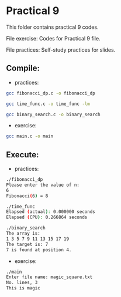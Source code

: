 # Practical 9

This folder contains practical 9 codes.

File exercise: Codes for Practical 9 file.

File practices: Self-study practices for slides.

## Compile:

* practices:

```bash
gcc fibonacci_dp.c -o fibonacci_dp 
```

```bash
gcc time_func.c -o time_func -lm 
```

```bash
gcc binary_search.c -o binary_search
```

* exercise:

```bash
gcc main.c -o main
```

## Execute:

* practices:

```bash
./fibonacci_dp 
Please enter the value of n: 
6
Fibonacci(6) = 8
```

```bash
./time_func
Elapsed (actual): 0.000000 seconds
Elapsed (CPU): 0.266864 seconds
```

```bash
./binary_search 
The array is:
1 3 5 7 9 11 13 15 17 19 
The target is: 7
7 is found at position 4.
```

* exercise:

```bash
./main
Enter file name: magic_square.txt
No. lines, 3
This is magic
```
